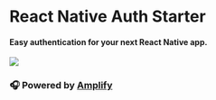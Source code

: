 # React Native Auth Starter

#### Easy authentication for your next React Native app.

![](https://i.imgur.com/4PMkScx.jpg)

### 🎧 Powered by [Amplify](https://github.com/aws/aws-amplify)